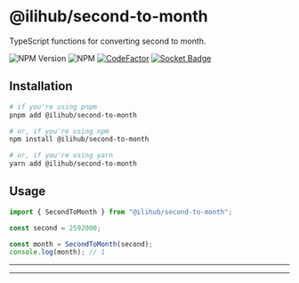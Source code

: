 # @ilihub/second-to-month

TypeScript functions for converting second to month.

![NPM Version](https://img.shields.io/npm/v/%40ilihub%2Fsecond-to-month?color=33cd56&logo=npm)
![NPM](https://img.shields.io/npm/l/%40ilihub%2Fsecond-to-month)
[![CodeFactor](https://www.codefactor.io/repository/github/ilihub/npm/badge)](https://www.codefactor.io/repository/github/ilihub/npm)
[![Socket Badge](https://socket.dev/api/badge/npm/package/@ilihub/second-to-month)](https://socket.dev/npm/package/@ilihub/second-to-month)

## Installation

```bash
# if you're using pnpm
pnpm add @ilihub/second-to-month

# or, if you're using npm
npm install @ilihub/second-to-month

# or, if you're using yarn
yarn add @ilihub/second-to-month
```

## Usage

```javascript
import { SecondToMonth } from "@ilihub/second-to-month";

const second = 2592000;

const month = SecondToMonth(second);
console.log(month); // 1
```

---

<!-- sponsors_and_backers_section_start -->

<!-- sponsors_and_backers_section_end -->

---
